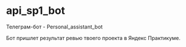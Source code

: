 # api_sp1_bot
Телеграм-бот - Personal_assistant_bot

Бот пришлет результат ревью твоего проекта в Яндекс Практикуме.